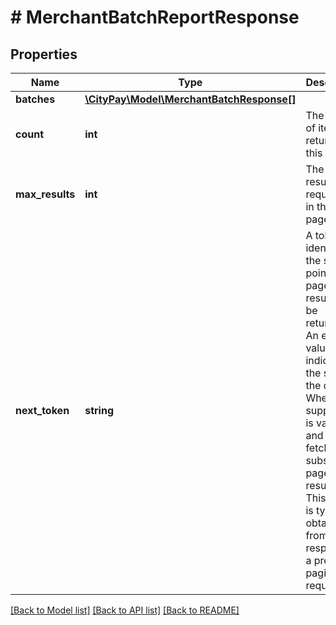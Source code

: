 # # MerchantBatchReportResponse

## Properties

Name | Type | Description | Notes
------------ | ------------- | ------------- | -------------
**batches** | [**\CityPay\Model\MerchantBatchResponse[]**](MerchantBatchResponse.md) |  |
**count** | **int** | The count of items returned in this page. | [optional]
**max_results** | **int** | The max results requested in this page. | [optional]
**next_token** | **string** | A token that identifies the starting point of the page of results to be returned. An empty value indicates the start of the dataset. When supplied, it is validated and used to fetch the subsequent page of results. This token is typically obtained from the response of a previous pagination request. | [optional]

[[Back to Model list]](../../README.md#models) [[Back to API list]](../../README.md#endpoints) [[Back to README]](../../README.md)
